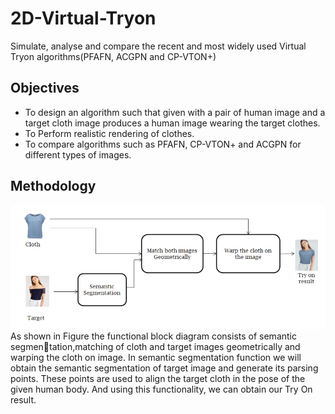 # 2D-Virtual-Tryon
Simulate, analyse and compare the recent and most widely used Virtual Tryon algorithms(PFAFN, ACGPN and CP-VTON+)
## Objectives
- To design an algorithm such that given with a pair of human image and a target cloth image produces a human image wearing the target clothes.
- To Perform realistic rendering of clothes.
- To compare algorithms such as PFAFN, CP-VTON+ and ACGPN for different types of images.
## Methodology
![Image text](/Images/1.png)
As shown in Figure the functional block diagram consists of semantic segmentation,matching of cloth and target images geometrically and warping the cloth on image. In semantic segmentation function we will obtain the semantic segmentation of target image and
generate its parsing points. These points are used to align the target cloth in the pose of the
given human body. And using this functionality, we can obtain our Try On result.



